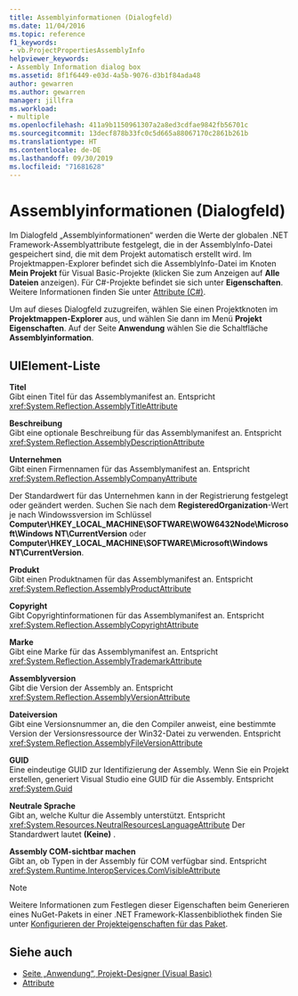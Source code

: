 ```yaml
---
title: Assemblyinformationen (Dialogfeld)
ms.date: 11/04/2016
ms.topic: reference
f1_keywords:
- vb.ProjectPropertiesAssemblyInfo
helpviewer_keywords:
- Assembly Information dialog box
ms.assetid: 8f1f6449-e03d-4a5b-9076-d3b1f84ada48
author: gewarren
ms.author: gewarren
manager: jillfra
ms.workload:
- multiple
ms.openlocfilehash: 411a9b1150961307a2a8ed3cdfae9842fb56701c
ms.sourcegitcommit: 13decf878b33fc0c5d665a88067170c2861b261b
ms.translationtype: HT
ms.contentlocale: de-DE
ms.lasthandoff: 09/30/2019
ms.locfileid: "71681628"
---
```

# <a name="assembly-information-dialog-box"></a>Assemblyinformationen (Dialogfeld)

Im Dialogfeld „Assemblyinformationen“ werden die Werte der globalen .NET Framework-Assemblyattribute festgelegt, die in der AssemblyInfo-Datei gespeichert sind, die mit dem Projekt automatisch erstellt wird. Im Projektmappen-Explorer befindet sich die AssemblyInfo-Datei im Knoten **Mein Projekt** für Visual Basic-Projekte (klicken Sie zum Anzeigen auf **Alle Dateien** anzeigen). Für C#-Projekte befindet sie sich unter **Eigenschaften**. Weitere Informationen finden Sie unter [Attribute (C#)](/dotnet/csharp/programming-guide/concepts/attributes/index).

Um auf dieses Dialogfeld zuzugreifen, wählen Sie einen Projektknoten im **Projektmappen-Explorer** aus, und wählen Sie dann im Menü **Projekt** **Eigenschaften**. Auf der Seite **Anwendung** wählen Sie die Schaltfläche **Assemblyinformation**.

## <a name="uielement-list"></a>UIElement-Liste

**Titel**\
Gibt einen Titel für das Assemblymanifest an. Entspricht <xref:System.Reflection.AssemblyTitleAttribute>

**Beschreibung**\
Gibt eine optionale Beschreibung für das Assemblymanifest an. Entspricht <xref:System.Reflection.AssemblyDescriptionAttribute>

**Unternehmen**\
Gibt einen Firmennamen für das Assemblymanifest an. Entspricht <xref:System.Reflection.AssemblyCompanyAttribute>

Der Standardwert für das Unternehmen kann in der Registrierung festgelegt oder geändert werden. Suchen Sie nach dem **RegisteredOrganization**-Wert je nach Windowssversion im Schlüssel **Computer\HKEY_LOCAL_MACHINE\SOFTWARE\WOW6432Node\Microsoft\Windows NT\CurrentVersion** oder **Computer\HKEY_LOCAL_MACHINE\SOFTWARE\Microsoft\Windows NT\CurrentVersion**.

**Produkt**\
Gibt einen Produktnamen für das Assemblymanifest an. Entspricht <xref:System.Reflection.AssemblyProductAttribute>

**Copyright**\
Gibt Copyrightinformationen für das Assemblymanifest an. Entspricht <xref:System.Reflection.AssemblyCopyrightAttribute>

**Marke**\
Gibt eine Marke für das Assemblymanifest an. Entspricht <xref:System.Reflection.AssemblyTrademarkAttribute>

**Assemblyversion**\
Gibt die Version der Assembly an. Entspricht <xref:System.Reflection.AssemblyVersionAttribute>

**Dateiversion**\
Gibt eine Versionsnummer an, die den Compiler anweist, eine bestimmte Version der Versionsressource der Win32-Datei zu verwenden. Entspricht <xref:System.Reflection.AssemblyFileVersionAttribute>

**GUID**\
Eine eindeutige GUID zur Identifizierung der Assembly. Wenn Sie ein Projekt erstellen, generiert Visual Studio eine GUID für die Assembly. Entspricht <xref:System.Guid>

**Neutrale Sprache**\
Gibt an, welche Kultur die Assembly unterstützt. Entspricht <xref:System.Resources.NeutralResourcesLanguageAttribute> Der Standardwert lautet **(Keine)** .

**Assembly COM-sichtbar machen**\
Gibt an, ob Typen in der Assembly für COM verfügbar sind. Entspricht <xref:System.Runtime.InteropServices.ComVisibleAttribute>

> [!NOTE]
> Weitere Informationen zum Festlegen dieser Eigenschaften beim Generieren eines NuGet-Pakets in einer .NET Framework-Klassenbibliothek finden Sie unter [Konfigurieren der Projekteigenschaften für das Paket](/nuget/quickstart/create-and-publish-a-package-using-visual-studio-net-framework#configure-project-properties-for-the-package).

## <a name="see-also"></a>Siehe auch

- [Seite „Anwendung“, Projekt-Designer (Visual Basic)](../../ide/reference/application-page-project-designer-visual-basic.md)
- [Attribute](https://msdn.microsoft.com/Library/ae334cee-d96c-4243-a5e3-06dd7fcaf205)
